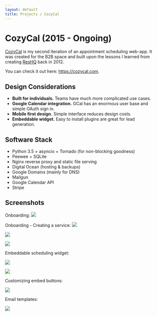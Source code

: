 ```yaml
---
layout: default
title: Projects / CozyCal
---
```


# CozyCal (2015 - Ongoing)

[CozyCal](https://cozycal.com) is my second iteration of an appointment scheduling web-app. It was created for the B2B space and built upon the lessons I learned from creating [ResHQ](/projects/reshq/) back in 2012.

You can check it out here: <https://cozycal.com>.

## Design Considerations

- **Built for individuals.** Teams have much more complicated use cases.
- **Google Calendar integration.** GCal has an enormous user base and simple OAuth sign in.
- **Mobile first design.** Simple interface reduces design costs.
- **Embeddable widget.** Easy to install plugins are great for lead generation.

## Software Stack

- Python 3.5 + asyncio + Tornado (for non-blocking goodness)
- Peewee + SQLite
- Nginx reverse proxy and static file serving
- Digital Ocean (hosting & backups)
- Google Domains (mainly for DNS)
- Mailgun
- Google Calendar API
- Stripe


## Screenshots

Onboarding:
![](/images/projects_cozycal1.png)

Onboarding - Creating a service:
![](/images/projects_cozycal2.png)

![](/images/projects_cozycal3.png)

![](/images/projects_cozycal4.png)

Embeddable scheduling widget:

![](/images/projects_cozycal5.png)

![](/images/projects_cozycal6.png)


Customizing embed buttons:

![](/images/projects_cozycal7.png)

Email templates:

![](/images/projects_cozycal8.png)

